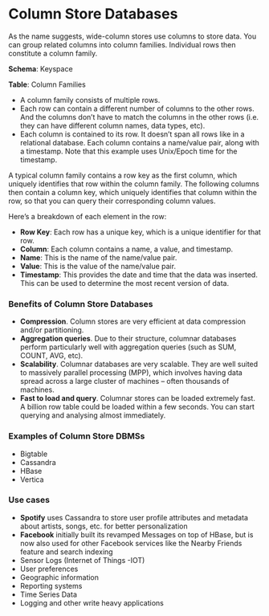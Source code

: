 # Column Store Databases

As the name suggests, wide-column stores use columns to store data. You can group related columns into column families. Individual rows then constitute a column family.

**Schema**: Keyspace

**Table**: Column Families

- A column family consists of multiple rows.
- Each row can contain a different number of columns to the other rows. And the columns don’t have to match the columns in the other rows (i.e. they can have different column names, data types, etc).
- Each column is contained to its row. It doesn’t span all rows like in a relational database. Each column contains a name/value pair, along with a timestamp. Note that this example uses Unix/Epoch time for the timestamp.

A typical column family contains a row key as the first column, which uniquely identifies that row within the column family. The following columns then contain a column key, which uniquely identifies that column within the row, so that you can query their corresponding column values.

Here’s a breakdown of each element in the row:

- **Row Key**: Each row has a unique key, which is a unique identifier for that row.
- **Column**: Each column contains a name, a value, and timestamp.
- **Name**: This is the name of the name/value pair.
- **Value**: This is the value of the name/value pair.
- **Timestamp**: This provides the date and time that the data was inserted. This can be used to determine the most recent version of data.

### Benefits of Column Store Databases

- **Compression**. Column stores are very efficient at data compression and/or partitioning.
- **Aggregation queries**. Due to their structure, columnar databases perform particularly well with aggregation queries (such as SUM, COUNT, AVG, etc).
- **Scalability**. Columnar databases are very scalable. They are well suited to massively parallel processing (MPP), which involves having data spread across a large cluster of machines – often thousands of machines.
- **Fast to load and query**. Columnar stores can be loaded extremely fast. A billion row table could be loaded within a few seconds. You can start querying and analysing almost immediately.

### Examples of Column Store DBMSs
- Bigtable
- Cassandra
- HBase
- Vertica

### Use cases
- **Spotify** uses Cassandra to store user profile attributes and metadata about artists, songs, etc. for better personalization
- **Facebook** initially built its revamped Messages on top of HBase, but is now also used for other Facebook services like the Nearby Friends feature and search indexing
- Sensor Logs  (Internet of Things -IOT)
- User preferences
- Geographic information
- Reporting systems
- Time Series Data
- Logging and other write heavy applications



